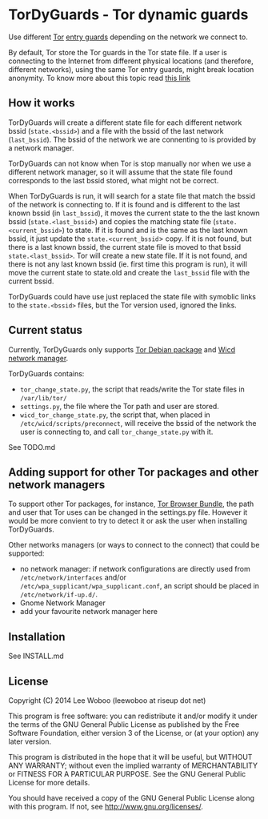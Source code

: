 TorDyGuards - Tor dynamic guards
===================================

Use different [Tor](https://www.torproject.org/ "Tor") 
[entry guards](https://www.torproject.org/docs/faq#EntryGuards "entry guards") 
depending on the network we connect to.

By default, Tor store the Tor guards in the Tor state file. 
If a user is connecting to the Internet from different physical locations 
(and therefore, different networks), using the same Tor entry guards, might 
break location anonymity. To know more about this topic read [this link](
https://blog.torproject.org/category/tags/entry-guards)

How it works
-------------

TorDyGuards will create a different state file for each different network bssid
 (`state.<bssid>`) and a file with the bssid of the last network (`last_bssid`).
The bssid of the network we are connenting to is provided by a network manager.

TorDyGuards can not know when Tor is stop manually nor when we use a different
network manager, so it will assume that the state file found corresponds to the
last bssid stored, what might not be correct.

When TorDyGuards is run, it will search for a state file that match the bssid
of the network is connecting to. 
If it is found and is different to the last known bssid (in `last_bssid`), 
it moves the current state to the the last known bssid (`state.<last_bssid>`) 
and copies the matching state file (`state.<current_bssid>`) to state.
If it is found and is the same as the last known bssid, it just update the 
`state.<current_bssid`> copy.
If it is not found, but there is a last known bssid, the current state file is
moved to that bssid `state.<last_bssid>`. Tor will create a new state file.
If it is not found, and there is not any last known bssid (ie. first time this
program is run), it will move the current state to state.old and create the 
`last_bssid` file with the current bssid.

TorDyGuards could have use just replaced the state file with symoblic links to
the `state.<bssid>` files, but the Tor version used, ignored the links.


Current status
---------------

Currently, TorDyGuards only supports [Tor Debian package](
http://packages.debian.org/search?keywords=Tor "Tor Debian package") and 
[Wicd network manager](https://launchpad.net/wicd "Wicd"). 

TorDyGuards contains:
* `tor_change_state.py`, the script that reads/write the Tor state files in 
  `/var/lib/tor/`
* `settings.py`, the file where the Tor path and user are stored.
* `wicd_tor_change_state.py`, the script that, when placed in 
  `/etc/wicd/scripts/preconnect`, will receive the bssid of the network the user
  is connecting to, and call `tor_change_state.py` with it.

See TODO.md

Adding support for other Tor packages and other network managers
-----------------------------------------------------------------

To support other Tor packages, for instance, [Tor Browser Bundle](
https://www.torproject.org/projects/torbrowser.html.en "Tor Browser Bundle"), 
the path and user that Tor uses can be changed in the settings.py file.
However it would be more convient to try to detect it or ask the user when 
installing TorDyGuards.

Other networks managers (or ways to connect to the connect) that could be 
supported:

 * no network manager: if network configurations are directly used from 
   `/etc/network/interfaces` and/or `/etc/wpa_supplicant/wpa_supplicant.conf`, 
   an script should be placed in `/etc/network/if-up.d/`.
 * Gnome Network Manager
 * add your favourite network manager here


Installation
--------------

See INSTALL.md


License
---------

Copyright (C) 2014 Lee Woboo (leewoboo at riseup dot net)

This program is free software: you can redistribute it and/or modify
it under the terms of the GNU General Public License as published by
the Free Software Foundation, either version 3 of the License, or
(at your option) any later version.

This program is distributed in the hope that it will be useful,
but WITHOUT ANY WARRANTY; without even the implied warranty of
MERCHANTABILITY or FITNESS FOR A PARTICULAR PURPOSE.  See the
GNU General Public License for more details.

You should have received a copy of the GNU General Public License
along with this program.  If not, see <http://www.gnu.org/licenses/>.
